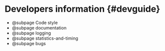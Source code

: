 # Developers information {#devguide}

- @subpage Code style
- @subpage documentation
- @subpage logging
- @subpage statistics-and-timing
- @subpage bugs